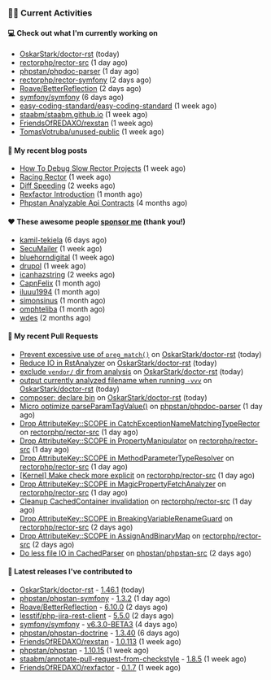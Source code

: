 ### 👨‍💻 Current Activities


#### 💻 Check out what I'm currently working on

- [OskarStark/doctor-rst](https://github.com/OskarStark/doctor-rst) (today)
- [rectorphp/rector-src](https://github.com/rectorphp/rector-src) (1 day ago)
- [phpstan/phpdoc-parser](https://github.com/phpstan/phpdoc-parser) (1 day ago)
- [rectorphp/rector-symfony](https://github.com/rectorphp/rector-symfony) (2 days ago)
- [Roave/BetterReflection](https://github.com/Roave/BetterReflection) (2 days ago)
- [symfony/symfony](https://github.com/symfony/symfony) (6 days ago)
- [easy-coding-standard/easy-coding-standard](https://github.com/easy-coding-standard/easy-coding-standard) (1 week ago)
- [staabm/staabm.github.io](https://github.com/staabm/staabm.github.io) (1 week ago)
- [FriendsOfREDAXO/rexstan](https://github.com/FriendsOfREDAXO/rexstan) (1 week ago)
- [TomasVotruba/unused-public](https://github.com/TomasVotruba/unused-public) (1 week ago)


#### 📜 My recent blog posts

- [How To Debug Slow Rector Projects](https://staabm.github.io/2023/05/10/how-to-debug-slow-rector-projects.html) (1 week ago)
- [Racing Rector](https://staabm.github.io/2023/05/06/racing-rector.html) (1 week ago)
- [Diff Speeding](https://staabm.github.io/2023/05/01/diff-speeding.html) (2 weeks ago)
- [Rexfactor Introduction](https://staabm.github.io/2023/04/09/rexfactor-introduction.html) (1 month ago)
- [Phpstan Analyzable Api Contracts](https://staabm.github.io/2022/12/29/phpstan-analyzable-api-contracts.html) (4 months ago)


#### ❤️ These awesome people [sponsor me](https://github.com/sponsors/staabm) (thank you!)

- [kamil-tekiela](https://github.com/kamil-tekiela) (6 days ago)
- [SecuMailer](https://github.com/SecuMailer) (1 week ago)
- [bluehorndigital](https://github.com/bluehorndigital) (1 week ago)
- [drupol](https://github.com/drupol) (1 week ago)
- [icanhazstring](https://github.com/icanhazstring) (2 weeks ago)
- [CapnFelix](https://github.com/CapnFelix) (1 month ago)
- [iluuu1994](https://github.com/iluuu1994) (1 month ago)
- [simonsinus](https://github.com/simonsinus) (1 month ago)
- [omphteliba](https://github.com/omphteliba) (1 month ago)
- [wdes](https://github.com/wdes) (2 months ago)


#### 🔨 My recent Pull Requests

- [Prevent excessive use of `preg_match()`](https://github.com/OskarStark/doctor-rst/pull/1405) on [OskarStark/doctor-rst](https://github.com/OskarStark/doctor-rst) (today)
- [Reduce IO in RstAnalyzer](https://github.com/OskarStark/doctor-rst/pull/1404) on [OskarStark/doctor-rst](https://github.com/OskarStark/doctor-rst) (today)
- [exclude `vendor/` dir from analysis](https://github.com/OskarStark/doctor-rst/pull/1403) on [OskarStark/doctor-rst](https://github.com/OskarStark/doctor-rst) (today)
- [output currently analyzed filename when running `-vvv`](https://github.com/OskarStark/doctor-rst/pull/1402) on [OskarStark/doctor-rst](https://github.com/OskarStark/doctor-rst) (today)
- [composer: declare bin](https://github.com/OskarStark/doctor-rst/pull/1401) on [OskarStark/doctor-rst](https://github.com/OskarStark/doctor-rst) (today)
- [Micro optimize parseParamTagValue()](https://github.com/phpstan/phpdoc-parser/pull/193) on [phpstan/phpdoc-parser](https://github.com/phpstan/phpdoc-parser) (1 day ago)
- [Drop AttributeKey::SCOPE in CatchExceptionNameMatchingTypeRector](https://github.com/rectorphp/rector-src/pull/3875) on [rectorphp/rector-src](https://github.com/rectorphp/rector-src) (1 day ago)
- [Drop AttributeKey::SCOPE in PropertyManipulator](https://github.com/rectorphp/rector-src/pull/3874) on [rectorphp/rector-src](https://github.com/rectorphp/rector-src) (1 day ago)
- [Drop AttributeKey::SCOPE in MethodParameterTypeResolver](https://github.com/rectorphp/rector-src/pull/3873) on [rectorphp/rector-src](https://github.com/rectorphp/rector-src) (1 day ago)
- [[Kernel] Make check more explicit](https://github.com/rectorphp/rector-src/pull/3869) on [rectorphp/rector-src](https://github.com/rectorphp/rector-src) (1 day ago)
- [Drop AttributeKey::SCOPE in MagicPropertyFetchAnalyzer](https://github.com/rectorphp/rector-src/pull/3868) on [rectorphp/rector-src](https://github.com/rectorphp/rector-src) (1 day ago)
- [Cleanup CachedContainer invalidation](https://github.com/rectorphp/rector-src/pull/3867) on [rectorphp/rector-src](https://github.com/rectorphp/rector-src) (1 day ago)
- [Drop AttributeKey::SCOPE in BreakingVariableRenameGuard](https://github.com/rectorphp/rector-src/pull/3862) on [rectorphp/rector-src](https://github.com/rectorphp/rector-src) (2 days ago)
- [Drop AttributeKey::SCOPE in AssignAndBinaryMap](https://github.com/rectorphp/rector-src/pull/3861) on [rectorphp/rector-src](https://github.com/rectorphp/rector-src) (2 days ago)
- [Do less file IO in CachedParser](https://github.com/phpstan/phpstan-src/pull/2404) on [phpstan/phpstan-src](https://github.com/phpstan/phpstan-src) (2 days ago)


#### 🔭 Latest releases I've contributed to

- [OskarStark/doctor-rst](https://github.com/OskarStark/doctor-rst) - [1.46.1](https://github.com/OskarStark/doctor-rst/releases/tag/1.46.1) (today)
- [phpstan/phpstan-symfony](https://github.com/phpstan/phpstan-symfony) - [1.3.2](https://github.com/phpstan/phpstan-symfony/releases/tag/1.3.2) (1 day ago)
- [Roave/BetterReflection](https://github.com/Roave/BetterReflection) - [6.10.0](https://github.com/Roave/BetterReflection/releases/tag/6.10.0) (2 days ago)
- [lesstif/php-jira-rest-client](https://github.com/lesstif/php-jira-rest-client) - [5.5.0](https://github.com/lesstif/php-jira-rest-client/releases/tag/5.5.0) (2 days ago)
- [symfony/symfony](https://github.com/symfony/symfony) - [v6.3.0-BETA3](https://github.com/symfony/symfony/releases/tag/v6.3.0-BETA3) (4 days ago)
- [phpstan/phpstan-doctrine](https://github.com/phpstan/phpstan-doctrine) - [1.3.40](https://github.com/phpstan/phpstan-doctrine/releases/tag/1.3.40) (6 days ago)
- [FriendsOfREDAXO/rexstan](https://github.com/FriendsOfREDAXO/rexstan) - [1.0.113](https://github.com/FriendsOfREDAXO/rexstan/releases/tag/1.0.113) (1 week ago)
- [phpstan/phpstan](https://github.com/phpstan/phpstan) - [1.10.15](https://github.com/phpstan/phpstan/releases/tag/1.10.15) (1 week ago)
- [staabm/annotate-pull-request-from-checkstyle](https://github.com/staabm/annotate-pull-request-from-checkstyle) - [1.8.5](https://github.com/staabm/annotate-pull-request-from-checkstyle/releases/tag/1.8.5) (1 week ago)
- [FriendsOfREDAXO/rexfactor](https://github.com/FriendsOfREDAXO/rexfactor) - [0.1.7](https://github.com/FriendsOfREDAXO/rexfactor/releases/tag/0.1.7) (1 week ago)
